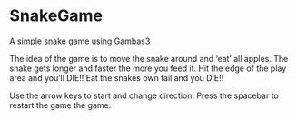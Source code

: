 # SnakeGame
A simple snake game using Gambas3

The idea of the game is to move the snake around and ‘eat’ all apples. The snake gets longer and faster the more you feed it.  Hit the edge of the play area and you’ll DIE!! Eat the snakes own tail and you DIE!! 

Use the arrow keys to start and change direction. Press the spacebar to restart the game the game.

